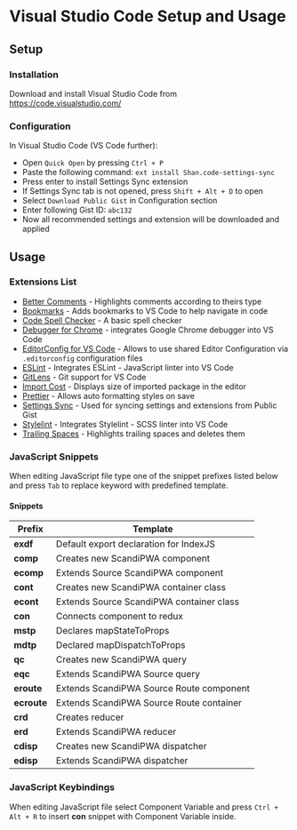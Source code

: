# Visual Studio Code Setup and Usage

## Setup

### Installation

Download and install Visual Studio Code from <https://code.visualstudio.com/>

### Configuration

In Visual Studio Code (VS Code further):
  - Open `Quick Open` by pressing `Ctrl + P`
  - Paste the following command: `ext install Shan.code-settings-sync`
  - Press enter to install Settings Sync extension
  - If Settings Sync tab is not opened, press `Shift + Alt + D` to open
  - Select `Download Public Gist` in Configuration section
  - Enter following Gist ID: `abc132`
  - Now all recommended settings and extension will be downloaded and applied

## Usage

### Extensions List

  - [Better Comments](https://marketplace.visualstudio.com/items?itemName=aaron-bond.better-comments) - Highlights comments according to theirs type
  - [Bookmarks](https://marketplace.visualstudio.com/items?itemName=alefragnani.Bookmarks) - Adds bookmarks to VS Code to help navigate in code
  - [Code Spell Checker](https://marketplace.visualstudio.com/items?itemName=streetsidesoftware.code-spell-checker) - A basic spell checker
  - [Debugger for Chrome](https://marketplace.visualstudio.com/items?itemName=msjsdiag.debugger-for-chrome) - integrates Google Chrome debugger into VS Code
  - [EditorConfig for VS Code](https://marketplace.visualstudio.com/items?itemName=EditorConfig.EditorConfig) - Allows to use shared Editor Configuration via `.editorconfig` configuration files
  - [ESLint](https://marketplace.visualstudio.com/items?itemName=dbaeumer.vscode-eslint) - Integrates ESLint - JavaScript linter into VS Code
  - [GitLens](https://marketplace.visualstudio.com/items?itemName=eamodio.gitlens) - Git support for VS Code
  - [Import Cost](https://marketplace.visualstudio.com/items?itemName=wix.vscode-import-cost) - Displays size of imported package in the editor
  - [Prettier](https://marketplace.visualstudio.com/items?itemName=esbenp.prettier-vscode) - Allows auto formatting styles on save
  - [Settings Sync](https://marketplace.visualstudio.com/items?itemName=Shan.code-settings-sync) - Used for syncing settings and extensions from Public Gist
  - [Stylelint](https://marketplace.visualstudio.com/items?itemName=shinnn.stylelint) - Integrates Stylelint - SCSS linter into VS Code
  - [Trailing Spaces](https://marketplace.visualstudio.com/items?itemName=shardulm94.trailing-spaces) - Highlights trailing spaces and deletes them


### JavaScript Snippets

When editing JavaScript file type one of the snippet prefixes listed below and press `Tab` to replace keyword with predefined template.

#### Snippets

| Prefix      | Template                                 |
| ----------- | ---------------------------------------- |
| **exdf**    | Default export declaration for IndexJS   |
| **comp**    | Creates new ScandiPWA component          |
| **ecomp**   | Extends Source ScandiPWA component       |
| **cont**    | Creates new ScandiPWA container class    |
| **econt**   | Extends Source ScandiPWA container class |
| **con**     | Connects component to redux              |
| **mstp**    | Declares mapStateToProps                 |
| **mdtp**    | Declared mapDispatchToProps              |
| **qc**      | Creates new ScandiPWA query              |
| **eqc**     | Extends ScandiPWA Source query           |
| **eroute**  | Extends ScandiPWA Source Route component |
| **ecroute** | Extends ScandiPWA Source Route container |
| **crd**     | Creates reducer                          |
| **erd**     | Extends ScandiPWA reducer                |
| **cdisp**   | Creates new ScandiPWA dispatcher         |
| **edisp**   | Extends ScandiPWA dispatcher             |

### JavaScript Keybindings

When editing JavaScript file select Component Variable and press `Ctrl + Alt + R` to insert **con** snippet with Component Variable inside.
